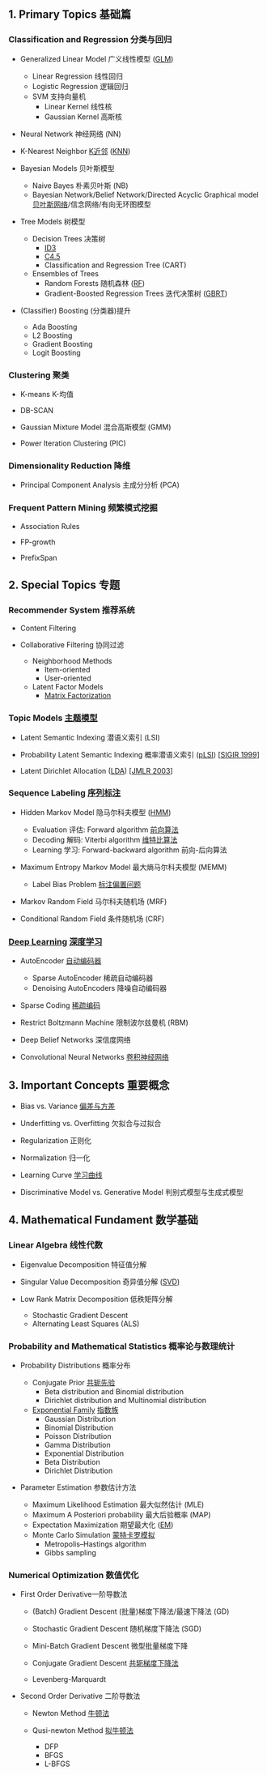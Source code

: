 ## 1. Primary Topics 基础篇

### Classification and Regression 分类与回归

* Generalized Linear Model 广义线性模型 ([GLM](http://www.cnblogs.com/dreamvibe/p/4259460.html))
    + Linear Regression 线性回归
    + Logistic Regression 逻辑回归
    + SVM 支持向量机
        - Linear Kernel 线性核
        - Gaussian Kernel 高斯核

* Neural Network 神经网络 (NN)

* K-Nearest Neighbor [K近邻](http://blog.csdn.net/yunduanmuxue/article/details/21777907) ([KNN](http://dataunion.org/4237.html))

* Bayesian Models 贝叶斯模型
    + Naive Bayes 朴素贝叶斯 (NB)
    + Bayesian Network/Belief Network/Directed Acyclic Graphical model [贝叶斯网络](http://blog.csdn.net/v_july_v/article/details/40984699#t6)/信念网络/有向无环图模型

* Tree Models 树模型
    + Decision Trees 决策树
        - [ID3](http://blog.csdn.net/mmc2015/article/details/42525655)
        - [C4.5](http://blog.csdn.net/delltdk/article/details/38681949)
        - Classification and Regression Tree (CART)
    + Ensembles of Trees 
        - Random Forests 随机森林 ([RF](http://blog.csdn.net/dianacody/article/details/40706483))
        - Gradient-Boosted Regression Trees 迭代决策树 ([GBRT](http://blog.csdn.net/dianacody/article/details/40688783))

* (Classifier) Boosting (分类器)提升
    + Ada Boosting
    + L2 Boosting
    + Gradient Boosting
    + Logit Boosting


### Clustering 聚类

* K-means K-均值

* DB-SCAN

* Gaussian Mixture Model 混合高斯模型 (GMM)

* Power Iteration Clustering (PIC)

### Dimensionality Reduction 降维

* Principal Component Analysis 主成分分析 (PCA)

### Frequent Pattern Mining 频繁模式挖掘

* Association Rules

* FP-growth

* PrefixSpan



## 2. Special Topics 专题

### Recommender System 推荐系统
* Content Filtering 

* Collaborative Filtering 协同过滤
    + Neighborhood Methods
        - Item-oriented
        - User-oriented
    + Latent Factor Models
        - [Matrix Factorization](http://dl.acm.org/citation.cfm?id=1608614) 

### Topic Models [主题模型](http://blog.csdn.net/hxxiaopei/article/details/7617838)
* Latent Semantic Indexing 潜语义索引 (LSI)

* Probability Latent Semantic Indexing 概率潜语义索引 ([pLSI](http://www.52nlp.cn/%E6%A6%82%E7%8E%87%E8%AF%AD%E8%A8%80%E6%A8%A1%E5%9E%8B%E5%8F%8A%E5%85%B6%E5%8F%98%E5%BD%A2%E7%B3%BB%E5%88%971-plsa%E5%8F%8Aem%E7%AE%97%E6%B3%95)) [[SIGIR 1999](http://dl.acm.org/citation.cfm?id=312649)]

* Latent Dirichlet Allocation ([LDA](http://blog.csdn.net/v_july_v/article/details/41209515)) [[JMLR 2003](http://dl.acm.org/citation.cfm?id=944919.944937)]

### Sequence Labeling [序列标注](http://blog.csdn.net/caohao2008/article/details/4242308) 

* Hidden Markov Model 隐马尔科夫模型 ([HMM](http://www.52nlp.cn/hmm-learn-best-practices-one-introduction))
    + Evaluation 评估: Forward algorithm [前向算法](http://www.cnblogs.com/tornadomeet/archive/2012/03/24/2415583.html)
    + Decoding 解码: Viterbi algorithm [维特比算法](http://www.cnblogs.com/tornadomeet/archive/2012/03/24/2415889.htm)
    + Learning 学习: Forward-backward algorithm 前向-后向算法
    
* Maximum Entropy Markov Model 最大熵马尔科夫模型 (MEMM)
    + Label Bias Problem [标注偏置问题](http://blog.csdn.net/zhoubl668/article/details/7787690)

* Markov Random Field 马尔科夫随机场 (MRF)

* Conditional Random Field 条件随机场 (CRF)


### [Deep Learning](http://deeplearning.net/) [深度学习](http://blog.csdn.net/zouxy09/article/details/8775360) 

* AutoEncoder [自动编码器](http://blog.csdn.net/zouxy09/article/details/8775524)
    + Sparse AutoEncoder 稀疏自动编码器
    + Denoising AutoEncoders 降噪自动编码器

* Sparse Coding [稀疏编码](http://blog.csdn.net/zouxy09/article/details/8777094)

* Restrict Boltzmann Machine 限制波尔兹曼机 (RBM)

* Deep Belief Networks 深信度网络

* Convolutional Neural Networks [卷积神经网络](http://blog.csdn.net/zouxy09/article/details/8781543)

## 3. Important Concepts 重要概念

* Bias vs. Variance [偏差与方差](http://nanshu.wang/post/2015-05-17/)

* Underfitting vs. Overfitting 欠拟合与过拟合

* Regularization 正则化

* Normalization 归一化

* Learning Curve [学习曲线](http://52opencourse.com/217/coursera%E5%85%AC%E5%BC%80%E8%AF%BE%E7%AC%94%E8%AE%B0-%E6%96%AF%E5%9D%A6%E7%A6%8F%E5%A4%A7%E5%AD%A6%E6%9C%BA%E5%99%A8%E5%AD%A6%E4%B9%A0%E7%AC%AC%E5%8D%81%E8%AF%BE-%E5%BA%94%E7%94%A8%E6%9C%BA%E5%99%A8%E5%AD%A6%E4%B9%A0%E7%9A%84%E5%BB%BA%E8%AE%AE-advice-for-applying-machine-learning)

* Discriminative Model vs. Generative Model 判别式模型与生成式模型


## 4. Mathematical Fundament 数学基础

### Linear Algebra 线性代数

* Eigenvalue Decomposition 特征值分解

* Singular Value Decomposition 奇异值分解 ([SVD](http://www.cnblogs.com/LeftNotEasy/archive/2011/01/19/svd-and-applications.html))

* Low Rank Matrix Decomposition 低秩矩阵分解
    - Stochastic Gradient Descent
    - Alternating Least Squares (ALS)

### Probability and Mathematical Statistics 概率论与数理统计

* Probability Distributions 概率分布
    + Conjugate Prior [共轭先验](http://blog.csdn.net/xianlingmao/article/details/7340099)
        - Beta distribution and Binomial distribution
        - Dirichlet distribution and Multinomial distribution
    + [Exponential Family](https://en.wikipedia.org/wiki/Exponential_family) [指数族](http://blog.csdn.net/stdcoutzyx/article/details/9207047)
        - Gaussian Distribution
        - Binomial Distribution
        - Poisson Distribution
        - Gamma Distribution
        - Exponential Distribution
        - Beta Distribution
        - Dirichlet Distribution


* Parameter Estimation 参数估计方法
    + Maximum Likelihood Estimation 最大似然估计 (MLE)
    + Maximum A Posteriori probability 最大后验概率 (MAP)
    + Expectation Maximization 期望最大化 ([EM](http://blog.csdn.net/zouxy09/article/details/8537620))
    + Monte Carlo Simulation [蒙特卡罗模拟](http://www.52nlp.cn/lda-math-mcmc-%E5%92%8C-gibbs-sampling1)
        - Metropolis–Hastings algorithm
        - Gibbs sampling

### Numerical Optimization 数值优化

+ First Order Derivative一阶导数法
    * (Batch) Gradient Descent (批量)梯度下降法/最速下降法 (GD)

    * Stochastic Gradient Descent 随机梯度下降法 (SGD)

    * Mini-Batch Gradient Descent 微型批量梯度下降

    * Conjugate Gradient Descent [共轭梯度下降法](http://www.cnblogs.com/daniel-D/p/3377840.html)
    
    * Levenberg-Marquardt 

+ Second Order Derivative 二阶导数法
    * Newton Method [牛顿法](http://blog.csdn.net/dsbatigol/article/details/12448627)

    * Qusi-newton Method [拟牛顿法](http://blog.csdn.net/itplus/article/details/21896453)
        + DFP
        + BFGS
        + L-BFGS



